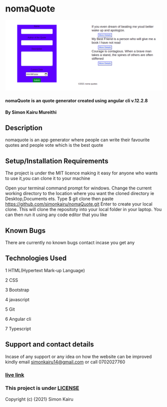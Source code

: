 # nomaQuote
![nomaQuote!](./src/assets/webpage.png)
#### nomaQuote is an quote  generator created using angular cli  v.12.2.8
#### By Simon Kairu Mureithi
## Description
nomaquote is an app generator where people can write their favourite quotes and people vote which is the best quote 
## Setup/Installation Requirements
The project is under the MIT licence making it easy for anyone who wants to use it,you can clone it to your machine

Open your terminal command prompt for windows.
Change the current working directory to the location where you want the cloned directory ie Desktop,Documents ets.
Type $ git clone then paste https://github.com/simonkairu/nomaQuote.git
Enter to create your local clone.
This will clone the repositoty into your local folder in your laptop.
You can then run it using any code editor that you like
## Known Bugs
There are currently no known bugs contact incase you get any
## Technologies Used
1 HTML(Hypertext Mark-up Language)

2 CSS 

3 Bootstrap

4 javascript

5 Git

6 Angular cli

7 Typescript
## Support and contact details
Incase of any support or any idea on how the website can be improved kindly email  simonkairu14@gmail.com or call 0702027760

### [live link](https://simonkairu.github.io/nomaQuote/)

### This project is under [LICENSE](MIT)

Copyright (c) {2021} Simon Kairu

